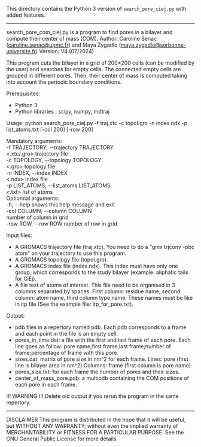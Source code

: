 This directory contains the Python 3 version of `search_pore_ciej.py` with added features.

-------------------------
search_pore_com_ciej.py is a program to find pores in a bilayer and compute their center of mass (COM).
Author: Caroline Senac (caroline.senac@upmc.fr) and Maya Zygadlo (maya.zygadlo@sorbonne-universite.fr)
Version: V4 (07/2024)

This program cuts the bilayer in a grid of 200*200 cells (can be modified by the user)
and searches for empty cells. The connected empty cells are grouped in different pores. 
Then, their center of mass is computed taking into account the periodic boundary conditions.


Prerequisites:
- Python 3
- Python libraries : scipy, numpy, mdtraj

Usage:
  python search_pore_ciej.py -f traj.xtc -c topol.gro -n index.ndx -p list_atoms.txt [-col 200] [-row 200]

Mandatory arguments:  
  -f TRAJECTORY, --trajectory TRAJECTORY  
                        <.xtc/.gro> trajectory file  
  -c TOPOLOGY, --topology TOPOLOGY  
                        <.gro> topology file  
  -n INDEX, --index INDEX  
                        <.ndx> index file  
  -p LIST_ATOMS, --list_atoms LIST_ATOMS  
                        <.txt> list of atoms  
Optionnal arguments:  
  -h, --help            shows this help message and exit  
  -col COLUMN, --column COLUMN  
                        <int> number of column in grid  
  -row ROW, --row ROW   <int> number of row in grid  

Input files:
- A GROMACS trajectory file (traj.xtc). You need to do a "gmx trjconv -pbc atom" on your trajectory to use this program.
- A GROMACS topology file (topol.gro).
- A GROMACS index file (index.ndx). This index must have only one group, which corresponds to the study bilayer (example: aliphatic tails for CiEj).
- A file text of atoms of interest. This file need to be organised in 3 columns separated by spaces.
                                    First column: residue name, second column: atom name, third column type name.
                                    These names must be like in itp file (See the example file: itp_for_pore.txt).

Output:
- pdb files in a repertory named pdb. Each pdb corresponds to a frame and each point in the file is an empty cell.
- pores_in_time.dat: a file with the first and last frame of each pore.
                     Each line goes as follow: pore name;first frame;last frame;number of frame;percentage of frame with this pore.
- sizes.dat: matrix of pore size in nm^2 for each frame.
             Lines: pore (first line is bilayer area in nm^2)
             Columns: frame (first column is pore name)
- pores_size.txt: for each frame the number of pores and their sizes.
- center_of_mass_pore.pdb: a multipdb containing the COM positions of each pore in each frame.


!!! WARNING !!! Delete old output if you rerun the program in the same repertory.


--------------------------------------------------
DISCLAIMER
This program is distributed in the hope that it will be useful, but WITHOUT ANY WARRANTY; without even the implied warranty of MERCHANTABILITY or FITNESS FOR A PARTICULAR PURPOSE.  See the GNU General Public License for more details.
